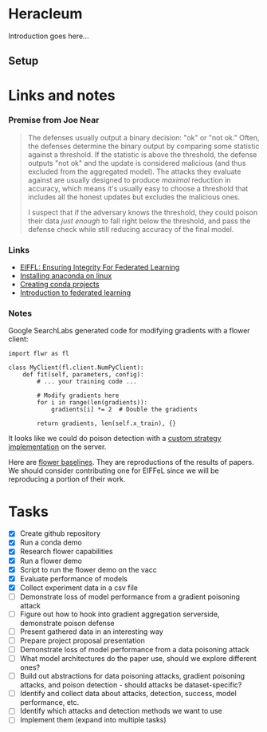 # Heracleum

Introduction goes here...

## Setup

# Links and notes

### Premise from Joe Near

> The defenses usually output a binary decision: "ok" or "not ok." Often,
the defenses determine the binary output by comparing some statistic
against a threshold. If the statistic is above the threshold, the
defense outputs "not ok" and the update is considered malicious (and
thus excluded from the aggregated model). The attacks they evaluate
against are usually designed to produce *maximal* reduction in accuracy,
which means it's usually easy to choose a threshold that includes all
the honest updates but excludes the malicious ones.
>
>I suspect that if the adversary knows the threshold, they could poison
their data *just enough* to fall right below the threshold, and pass the
defense check while still reducing accuracy of the final model.

### Links

* [EIFFL: Ensuring Integrity For Federated Learning](https://arxiv.org/pdf/2112.12727)
* [Installing anaconda on linux](https://docs.conda.io/projects/conda/en/latest/user-guide/install/linux.html#install-linux-silent)
* [Creating conda projects](https://docs.conda.io/projects/conda/en/latest/user-guide/tasks/creating-projects.html)
* [Introduction to federated learning](https://flower.ai/docs/framework/tutorial-series-what-is-federated-learning.html)

### Notes

Google SearchLabs generated code for modifying gradients with a flower client:
```
import flwr as fl

class MyClient(fl.client.NumPyClient):
    def fit(self, parameters, config):
        # ... your training code ...

        # Modify gradients here
        for i in range(len(gradients)):
            gradients[i] *= 2  # Double the gradients

        return gradients, len(self.x_train), {}
```

It looks like we could do poison detection with a [custom strategy implementation](https://flower.ai/docs/framework/how-to-implement-strategies.html) on the server.

Here are [flower baselines](https://flower.ai/docs/baselines/how-to-contribute-baselines.html). They are reproductions of the results of papers. We should consider contributing one for EIFFeL since we will be reproducing a portion of their work.

# Tasks
- [x] Create github repository
- [x] Run a conda demo
- [x] Research flower capabilities
- [x] Run a flower demo
- [x] Script to run the flower demo on the vacc
- [x] Evaluate performance of models
- [x] Collect experiment data in a csv file
- [ ] Demonstrate loss of model performance from a gradient poisoning attack
- [ ] Figure out how to hook into gradient aggregation serverside, demonstrate poison defense
- [ ] Present gathered data in an interesting way
- [ ] Prepare project proposal presentation
- [ ] Demonstrate loss of model performance from a data poisoning attack
- [ ] What model architectures do the paper use, should we explore different ones?
- [ ] Build out abstractions for data poisoning attacks, gradient poisoning attacks, and poison detection - should attacks be dataset-specific?
- [ ] Identify and collect data about attacks, detection, success, model performance, etc.
- [ ] Identify which attacks and detection methods we want to use
- [ ] Implement them (expand into multiple tasks)

